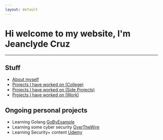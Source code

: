 ```yaml
---
layout: default
---
```


# Hi welcome to my website, I'm Jeanclyde Cruz

<script src="//code.tidio.co/mwhfheyrfem333yz5xglbwkuajlnqlk2.js" async></script>

***

## Stuff
*   [About myself](./pages/AboutMyself.html)
*   [Projects I have worked on (College)](./pages/CollegeProjects.html)
*   [Projects I have worked on (Side Projects)](./pages/SideProjects.html)
*   [Projects I have worked on (Work)](./pages/WorkProjects.html)


## Ongoing personal projects
* Learning Golang [GoByExample]("https://gobyexample.com/")
* Learning some cyber security [OverTheWire]("https://overthewire.org/wargames/bandit/bandit13.html")
* Learning Security+ content [Udemy]("https://external-teksystems.udemy.com/organization/home/")




